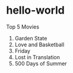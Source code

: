# hello-world
Top 5 Movies

1. Garden State
2. Love and Basketball
3. Friday
4. Lost in Translation
5. 500 Days of Summer
